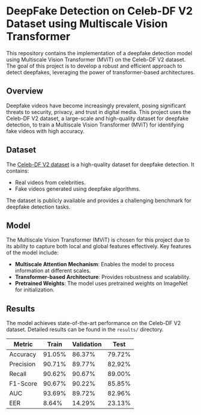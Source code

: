 # DeepFake Detection on Celeb-DF V2 Dataset using Multiscale Vision Transformer

This repository contains the implementation of a deepfake detection model using Multiscale Vision Transformer (MViT) on the Celeb-DF V2 dataset. The goal of this project is to develop a robust and efficient approach to detect deepfakes, leveraging the power of transformer-based architectures.

## Overview

Deepfake videos have become increasingly prevalent, posing significant threats to security, privacy, and trust in digital media. This project uses the Celeb-DF V2 dataset, a large-scale and high-quality dataset for deepfake detection, to train a Multiscale Vision Transformer (MViT) for identifying fake videos with high accuracy.

## Dataset

The [Celeb-DF V2 dataset](https://github.com/yuezunli/celeb-deepfakeforensics) is a high-quality dataset for deepfake detection. It contains:

- Real videos from celebrities.
- Fake videos generated using deepfake algorithms.

The dataset is publicly available and provides a challenging benchmark for deepfake detection tasks.

## Model

The Multiscale Vision Transformer (MViT) is chosen for this project due to its ability to capture both local and global features effectively. Key features of the model include:

- **Multiscale Attention Mechanism**: Enables the model to process information at different scales.
- **Transformer-based Architecture**: Provides robustness and scalability.
- **Pretrained Weights**: The model uses pretrained weights on ImageNet for initialization.

## Results

The model achieves state-of-the-art performance on the Celeb-DF V2 dataset. Detailed results can be found in the `results/` directory.

| Metric    | Train  | Validation | Test   |
| --------- | ------ | ---------- | ------ |
| Accuracy  | 91.05% | 86.37%     | 79.72% |
| Precision | 90.71% | 89.77%     | 82.92% |
| Recall    | 90.62% | 90.67%     | 89.00% |
| F1-Score  | 90.67% | 90.22%     | 85.85% |
| AUC       | 93.69% | 89.72%     | 82.96% |
| EER       | 8.64%  | 14.29%     | 23.13% |
